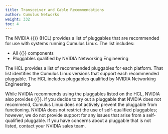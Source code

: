 ```yaml
---
title: Transceiver and Cable Recommendations
author: Cumulus Networks
weight: 332
toc: 4
---
```


The NVIDIA {{<exlink url="https://www.nvidia.com/en-us/networking/ethernet-switching/hardware-compatibility-list/" text="Cumulus Linux Hardware Compatibility List">}} (HCL) provides a list of pluggables that are recommended for use with systems running Cumulus Linux. The list includes:

- All {{<exlink url="https://www.nvidia.com/en-us/networking/ethernet-switching/spectrum-sn4000/" text="Cumulus Express">}} components
- Pluggables qualified by NVIDIA Networking Engineering

The HCL provides a list of recommended pluggables for each platform. That list identifies the Cumulus Linux versions that support each recommended pluggable. The HCL includes pluggables qualified by NVIDIA Networking Engineering.

While NVIDIA recommends using the pluggables listed on the HCL, NVIDIA also provides {{<link url="Transceiver-and-Cable-Self-qualification-with-Cumulus-Linux" text="this procedure for qualifying a non-recommended pluggable yourself">}}. If you decide to try out a pluggable that NVIDIA does not recommend, Cumulus Linux does not actively prevent the pluggable from functioning. NVIDIA does not restrict the use of self-qualified pluggables; however, we do not provide support for any issues that arise from a self-qualified pluggable. If you have concerns about a pluggable that is not listed, contact your NVIDIA sales team.
